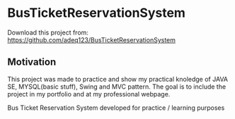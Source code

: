 # BusTicketReservationSystem

Download this project from: https://github.com/adeq123/BusTicketReservationSystem

## Motivation
This project was made to practice and show my practical knoledge of JAVA SE, MYSQL(basic stuff), Swing and MVC pattern. The goal is to include the project in my portfolio and at my professional webpage.

Bus Ticket Reservation System developed for practice / learning purposes
